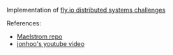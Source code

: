 Implementation of [fly.io distributed systems challenges](https://fly.io/dist-sys/)

References:
- [Maelstrom repo](https://github.com/jepsen-io/maelstrom)
- [jonhoo's youtube video](https://www.youtube.com/watch?v=gboGyccRVXI)
